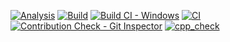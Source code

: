 [![Analysis](https://github.com/MUGUNTHANS862000/M2_PROJECT-EMBEDDED-SYSTEM-2022/actions/workflows/Analysis.yml/badge.svg)](https://github.com/MUGUNTHANS862000/M2_PROJECT-EMBEDDED-SYSTEM-2022/actions/workflows/Analysis.yml)
[![Build](https://github.com/MUGUNTHANS862000/M2_PROJECT-EMBEDDED-SYSTEM-2022/actions/workflows/build.yml/badge.svg)](https://github.com/MUGUNTHANS862000/M2_PROJECT-EMBEDDED-SYSTEM-2022/actions/workflows/build.yml)
[![Build CI - Windows](https://github.com/MUGUNTHANS862000/M2_PROJECT-EMBEDDED-SYSTEM-2022/actions/workflows/Build_windows.yml/badge.svg)](https://github.com/MUGUNTHANS862000/M2_PROJECT-EMBEDDED-SYSTEM-2022/actions/workflows/Build_windows.yml)
[![CI](https://github.com/MUGUNTHANS862000/M2_PROJECT-EMBEDDED-SYSTEM-2022/actions/workflows/Valgrind.yml/badge.svg)](https://github.com/MUGUNTHANS862000/M2_PROJECT-EMBEDDED-SYSTEM-2022/actions/workflows/Valgrind.yml)
[![Contribution Check - Git Inspector](https://github.com/MUGUNTHANS862000/M2_PROJECT-EMBEDDED-SYSTEM-2022/actions/workflows/git_inspector.yml/badge.svg)](https://github.com/MUGUNTHANS862000/M2_PROJECT-EMBEDDED-SYSTEM-2022/actions/workflows/git_inspector.yml)
[![cpp_check](https://github.com/MUGUNTHANS862000/M2_PROJECT-EMBEDDED-SYSTEM-2022/actions/workflows/cppcheck.yml/badge.svg)](https://github.com/MUGUNTHANS862000/M2_PROJECT-EMBEDDED-SYSTEM-2022/actions/workflows/cppcheck.yml)
